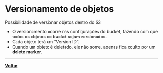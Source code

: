 # Versionamento de objetos
Possibilidade de versionar objetos dentro do S3
- O versionamento ocorre nas configurações do bucket, fazendo com que todos os objetos do bucket sejam versionados.
- Cada objeto terá um “Version ID”.
- Quando um objeto é deletado, ele não some, apenas fica oculto por um **delete marker**.
---
**[Voltar](./s3.md)**